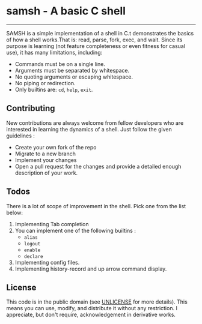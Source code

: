 # samsh - A basic C shell
---
SAMSH is a simple implementation of a shell in C.t demonstrates the basics of how a shell works.That is: read, parse, fork, exec, and wait.  Since its purpose is learning (not feature completeness or even fitness for casual use), it has many limitations, including:
* Commands must be on a single line.
* Arguments must be separated by whitespace.
* No quoting arguments or escaping whitespace.
* No piping or redirection.
* Only builtins are: `cd`, `help`, `exit`.

## Contributing
New contributions are always welcome from fellow developers who are interested in learning the dynamics of a shell. Just follow the given guidelines :
* Create your own fork of the repo
* Migrate to a new branch
* Implement your changes
* Open a pull request for the changes and provide a detailed enough description of your work.

## Todos
There is a lot of scope of improvement in the shell. Pick one from the list below:
1. Implementing Tab completion
2. You can implement one of the following builtins :
    * `alias`
    * `logout`
    * `enable`
    * `declare`
3. Implementing config files.
4. Implementing history-record and up arrow command display.

## License

This code is in the public domain (see [UNLICENSE](UNLICENSE) for more details). This means you can use, modify, and distribute it without any restriction. I appreciate, but don't require, acknowledgement in derivative works.
